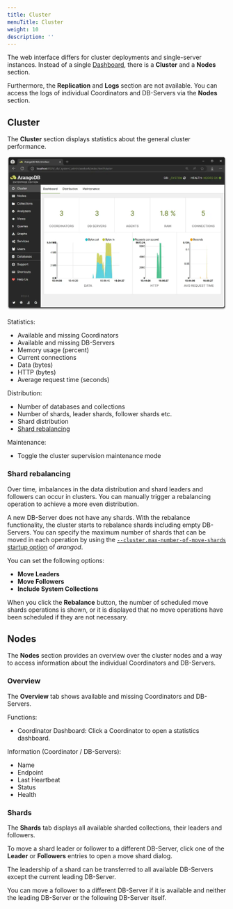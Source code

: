 ```yaml
---
title: Cluster
menuTitle: Cluster
weight: 10
description: ''
---
```

The web interface differs for cluster deployments and single-server instances.
Instead of a single [Dashboard](dashboard.md), there
is a **Cluster** and a **Nodes** section.

Furthermore, the **Replication** and **Logs** section are not available.
You can access the logs of individual Coordinators and DB-Servers via the
**Nodes** section.

## Cluster

The **Cluster** section displays statistics about the general cluster performance.

![Web Interface Cluster Dashboard](../../../images/ui-cluster-dashboard312.webp)

Statistics:

- Available and missing Coordinators
- Available and missing DB-Servers
- Memory usage (percent)
- Current connections
- Data (bytes)
- HTTP (bytes)
- Average request time (seconds)

Distribution:

- Number of databases and collections
- Number of shards, leader shards, follower shards etc.
- Shard distribution
- [Shard rebalancing](#shard-rebalancing)

Maintenance:

- Toggle the cluster supervision maintenance mode

### Shard rebalancing

Over time, imbalances in the data distribution and shard leaders and followers
can occur in clusters. You can manually trigger a rebalancing operation to
achieve a more even distribution.

A new DB-Server does not have any shards. With the rebalance functionality, the
cluster starts to rebalance shards including empty DB-Servers. You can specify
the maximum number of shards that can be moved in each operation by using the
[`--cluster.max-number-of-move-shards` startup option](../arangodb-server/options.md#--clustermax-number-of-move-shards)
of _arangod_.

You can set the following options:
- **Move Leaders**
- **Move Followers**
- **Include System Collections**

When you click the **Rebalance** button, the number of scheduled move shards
operations is shown, or it is displayed that no move operations have been
scheduled if they are not necessary.

## Nodes

The **Nodes** section provides an overview over the cluster nodes and a way to
access information about the individual Coordinators and DB-Servers.

### Overview

The **Overview** tab shows available and missing Coordinators and DB-Servers.

Functions:

- Coordinator Dashboard: Click a Coordinator to open a statistics dashboard.

Information (Coordinator / DB-Servers):

- Name
- Endpoint
- Last Heartbeat
- Status
- Health

### Shards

The **Shards** tab displays all available sharded collections, their leaders
and followers.

To move a shard leader or follower to a different DB-Server, click one of the
**Leader** or **Followers** entries to open a move shard dialog.

The leadership of a shard can be transferred to all available DB-Servers except
the current leading DB-Server.

You can move a follower to a different DB-Server if it is available and neither
the leading DB-Server or the following DB-Server itself.
